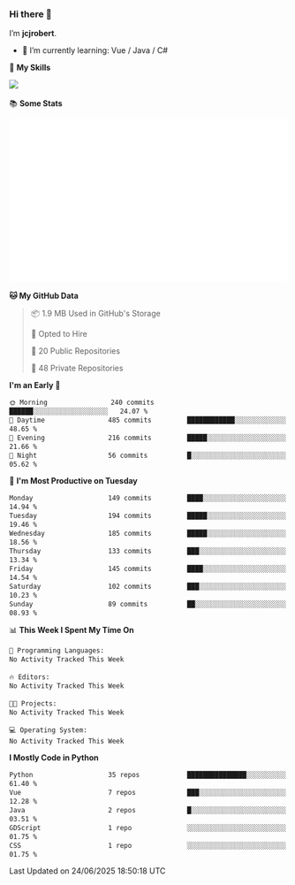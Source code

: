 ### Hi there 👋

I’m **jcjrobert**.

- 🌱 I’m currently learning: Vue / Java / C#

🌟 **My Skills**

![](https://img.shields.io/badge/-Python-3e74a2?style=flat-square&logo=Python&logoColor=fff)

📚 **Some Stats**

![](https://github.com/jcjrobert/github-stats/blob/master/generated/overview.svg)

<!--START_SECTION:waka-->
**🐱 My GitHub Data** 

> 📦 1.9 MB Used in GitHub's Storage 
 > 
> 💼 Opted to Hire
 > 
> 📜 20 Public Repositories 
 > 
> 🔑 48 Private Repositories 
 > 
**I'm an Early 🐤** 

```text
🌞 Morning                240 commits         ██████░░░░░░░░░░░░░░░░░░░   24.07 % 
🌆 Daytime                485 commits         ████████████░░░░░░░░░░░░░   48.65 % 
🌃 Evening                216 commits         █████░░░░░░░░░░░░░░░░░░░░   21.66 % 
🌙 Night                  56 commits          █░░░░░░░░░░░░░░░░░░░░░░░░   05.62 % 
```
📅 **I'm Most Productive on Tuesday** 

```text
Monday                   149 commits         ████░░░░░░░░░░░░░░░░░░░░░   14.94 % 
Tuesday                  194 commits         █████░░░░░░░░░░░░░░░░░░░░   19.46 % 
Wednesday                185 commits         █████░░░░░░░░░░░░░░░░░░░░   18.56 % 
Thursday                 133 commits         ███░░░░░░░░░░░░░░░░░░░░░░   13.34 % 
Friday                   145 commits         ████░░░░░░░░░░░░░░░░░░░░░   14.54 % 
Saturday                 102 commits         ███░░░░░░░░░░░░░░░░░░░░░░   10.23 % 
Sunday                   89 commits          ██░░░░░░░░░░░░░░░░░░░░░░░   08.93 % 
```


📊 **This Week I Spent My Time On** 

```text
💬 Programming Languages: 
No Activity Tracked This Week

🔥 Editors: 
No Activity Tracked This Week

🐱‍💻 Projects: 
No Activity Tracked This Week

💻 Operating System: 
No Activity Tracked This Week
```

**I Mostly Code in Python** 

```text
Python                   35 repos            ███████████████░░░░░░░░░░   61.40 % 
Vue                      7 repos             ███░░░░░░░░░░░░░░░░░░░░░░   12.28 % 
Java                     2 repos             █░░░░░░░░░░░░░░░░░░░░░░░░   03.51 % 
GDScript                 1 repo              ░░░░░░░░░░░░░░░░░░░░░░░░░   01.75 % 
CSS                      1 repo              ░░░░░░░░░░░░░░░░░░░░░░░░░   01.75 % 
```




 Last Updated on 24/06/2025 18:50:18 UTC
<!--END_SECTION:waka-->
